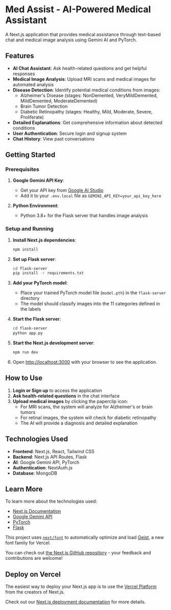 # Med Assist - AI-Powered Medical Assistant

A Next.js application that provides medical assistance through text-based chat and medical image analysis using Gemini AI and PyTorch.

## Features

- **AI Chat Assistant**: Ask health-related questions and get helpful responses
- **Medical Image Analysis**: Upload MRI scans and medical images for automated analysis
- **Disease Detection**: Identify potential medical conditions from images:
  - Alzheimer's Disease (stages: NonDemented, VeryMildDemented, MildDemented, ModerateDemented)
  - Brain Tumor Detection
  - Diabetic Retinopathy (stages: Healthy, Mild, Moderate, Severe, Proliferate)
- **Detailed Explanations**: Get comprehensive information about detected conditions
- **User Authentication**: Secure login and signup system
- **Chat History**: View past conversations

## Getting Started

### Prerequisites

1. **Google Gemini API Key**:
   - Get your API key from [Google AI Studio](https://makersuite.google.com/app/apikey)
   - Add it to your `.env.local` file as `GEMINI_API_KEY=your_api_key_here`

2. **Python Environment**:
   - Python 3.8+ for the Flask server that handles image analysis

### Setup and Running

1. **Install Next.js dependencies**:
   ```bash
   npm install
   ```

2. **Set up Flask server**:
   ```bash
   cd flask-server
   pip install -r requirements.txt
   ```

3. **Add your PyTorch model**:
   - Place your trained PyTorch model file (`model.pth`) in the `flask-server` directory
   - The model should classify images into the 11 categories defined in the labels

4. **Start the Flask server**:
   ```bash
   cd flask-server
   python app.py
   ```

5. **Start the Next.js development server**:
   ```bash
   npm run dev
   ```

6. Open [http://localhost:3000](http://localhost:3000) with your browser to see the application.

## How to Use

1. **Login or Sign up** to access the application
2. **Ask health-related questions** in the chat interface
3. **Upload medical images** by clicking the paperclip icon:
   - For MRI scans, the system will analyze for Alzheimer's or brain tumors
   - For retinal images, the system will check for diabetic retinopathy
   - The AI will provide a diagnosis and detailed explanation

## Technologies Used

- **Frontend**: Next.js, React, Tailwind CSS
- **Backend**: Next.js API Routes, Flask
- **AI**: Google Gemini API, PyTorch
- **Authentication**: NextAuth.js
- **Database**: MongoDB

## Learn More

To learn more about the technologies used:

- [Next.js Documentation](https://nextjs.org/docs)
- [Google Gemini API](https://ai.google.dev/docs)
- [PyTorch](https://pytorch.org/docs/stable/index.html)
- [Flask](https://flask.palletsprojects.com/)

This project uses [`next/font`](https://nextjs.org/docs/app/building-your-application/optimizing/fonts) to automatically optimize and load [Geist](https://vercel.com/font), a new font family for Vercel.

You can check out [the Next.js GitHub repository](https://github.com/vercel/next.js) - your feedback and contributions are welcome!

## Deploy on Vercel

The easiest way to deploy your Next.js app is to use the [Vercel Platform](https://vercel.com/new?utm_medium=default-template&filter=next.js&utm_source=create-next-app&utm_campaign=create-next-app-readme) from the creators of Next.js.

Check out our [Next.js deployment documentation](https://nextjs.org/docs/app/building-your-application/deploying) for more details.
